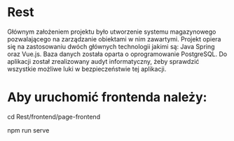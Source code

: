 # Rest
Głównym założeniem projektu było utworzenie systemu magazynowego pozwalającego na zarządzanie obiektami w nim zawartymi. Projekt opiera się na zastosowaniu dwóch głównych technologii jakimi są: Java Spring oraz Vue.js. Baza danych została oparta o oprogramowanie PostgreSQL. Do aplikacji został zrealizowany audyt informatyczny, żeby sprawdzić wszystkie możliwe luki w bezpieczeństwie tej aplikacji.

# Aby uruchomić frontenda należy:

cd Rest/frontend/page-frontend

npm run serve
